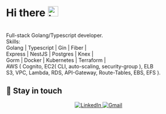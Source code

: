 # Hi there <img src="https://user-images.githubusercontent.com/1303154/88677602-1635ba80-d120-11ea-84d8-d263ba5fc3c0.gif" width="28px" alt="hi">
<br/>
Full-stack Golang/Typescript developer. <br/>
Skills: <br/>
  Golang | Typescript | Gin | Fiber | <br/>
  Express | NestJS | Postgres | Knex | <br/>
  Gorm | Docker | Kubernetes | Terraform | <br/>
  AWS ( Cognito, EC2( CLI, auto-scaling, security-group ), ELB <br/>
    S3, VPC, Lambda, RDS, API-Gateway, Route-Tables, EBS, EFS ). <br/>

## :link:	Stay in touch

<div align="center">
  <a href="https://www.linkedin.com/in/ibrahim-jamil-6933b9198/" target="_blank">
    <img alt="LinkedIn" src="https://img.shields.io/badge/linkedin-%230077B5.svg?style=for-the-badge&logo=linkedin&logoColor=white"/>
  </a>
  <a href="mailto:ibrahimjamil090@gmail.com" target="_blank">
    <img alt="Gmail" src="https://img.shields.io/badge/Mail-D14836?style=for-the-badge&logo=gmail&logoColor=white" />
  </a>
</div>
